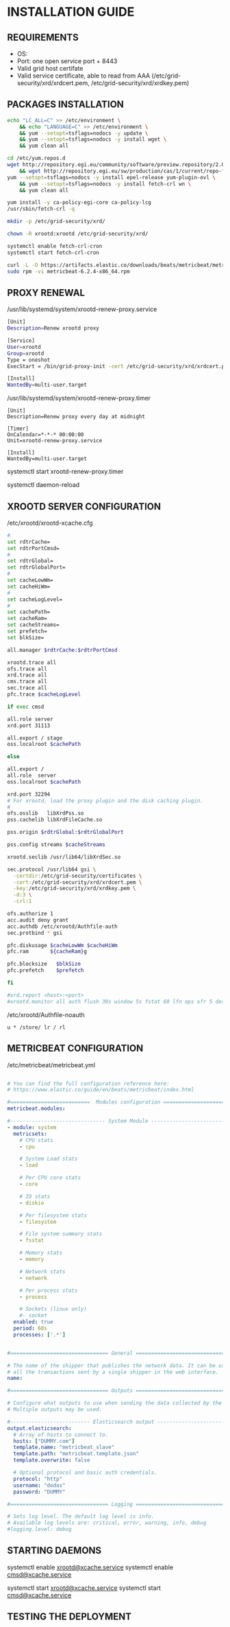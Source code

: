 # INSTALLATION GUIDE

## REQUIREMENTS

- OS:
- Port: one open service port + 8443
- Valid grid host certifate
- Valid service certificate, able to read from AAA (/etc/grid-security/xrd/xrdcert.pem, /etc/grid-security/xrd/xrdkey.pem)

## PACKAGES INSTALLATION

```bash
echo "LC_ALL=C" >> /etc/environment \
    && echo "LANGUAGE=C" >> /etc/environment \
    && yum --setopt=tsflags=nodocs -y update \
    && yum --setopt=tsflags=nodocs -y install wget \
    && yum clean all

cd /etc/yum.repos.d
wget http://repository.egi.eu/community/software/preview.repository/2.0/releases/repofiles/centos-7-x86_64.repo \
    && wget http://repository.egi.eu/sw/production/cas/1/current/repo-files/EGI-trustanchors.repo
yum --setopt=tsflags=nodocs -y install epel-release yum-plugin-ovl \
    && yum --setopt=tsflags=nodocs -y install fetch-crl wn \
    && yum clean all

yum install -y ca-policy-egi-core ca-policy-lcg
/usr/sbin/fetch-crl -q

mkdir -p /etc/grid-security/xrd/

chown -R xrootd:xrootd /etc/grid-security/xrd/

systemctl enable fetch-crl-cron
systemctl start fetch-crl-cron

curl -L -O https://artifacts.elastic.co/downloads/beats/metricbeat/metricbeat-6.2.4-x86_64.rpm
sudo rpm -vi metricbeat-6.2.4-x86_64.rpm
```

## PROXY RENEWAL

/usr/lib/systemd/system/xrootd-renew-proxy.service

```bash
[Unit]
Description=Renew xrootd proxy

[Service]
User=xrootd
Group=xrootd
Type = oneshot
ExecStart = /bin/grid-proxy-init -cert /etc/grid-security/xrd/xrdcert.pem -key /etc/grid-security/xrd/xrdkey.pem -out /tmp/x509up_u995 -valid 48:00

[Install]
WantedBy=multi-user.target
```

/usr/lib/systemd/system/xrootd-renew-proxy.timer

```
[Unit]
Description=Renew proxy every day at midnight

[Timer]
OnCalendar=*-*-* 00:00:00
Unit=xrootd-renew-proxy.service

[Install]
WantedBy=multi-user.target
```

systemctl start xrootd-renew-proxy.timer

systemctl daemon-reload

## XROOTD SERVER CONFIGURATION

/etc/xrootd/xrootd-xcache.cfg

```bash
#
set rdtrCache=
set rdtrPortCmsd=
#
set rdtrGlobal=
set rdtrGlobalPort=
#
set cacheLowWm=
set cacheHiWm=
#
set cacheLogLevel=
#
set cachePath=
set cacheRam=
set cacheStreams=
set prefetch=
set blkSize=

all.manager $rdtrCache:$rdtrPortCmsd

xrootd.trace all
ofs.trace all
xrd.trace all
cms.trace all
sec.trace all
pfc.trace $cacheLogLevel

if exec cmsd

all.role server
xrd.port 31113

all.export / stage
oss.localroot $cachePath

else

all.export /
all.role  server
oss.localroot $cachePath

xrd.port 32294
# For xrootd, load the proxy plugin and the disk caching plugin.
#
ofs.osslib   libXrdPss.so
pss.cachelib libXrdFileCache.so

pss.origin $rdtrGlobal:$rdtrGlobalPort

pss.config streams $cacheStreams

xrootd.seclib /usr/lib64/libXrdSec.so

sec.protocol /usr/lib64 gsi \
  -certdir:/etc/grid-security/certificates \
  -cert:/etc/grid-security/xrd/xrdcert.pem \
  -key:/etc/grid-security/xrd/xrdkey.pem \
  -d:3 \
  -crl:1

ofs.authorize 1
acc.audit deny grant
acc.authdb /etc/xrootd/Authfile-auth
sec.protbind * gsi

pfc.diskusage $cacheLowWm $cacheHiWm
pfc.ram       ${cacheRam}g

pfc.blocksize   $blkSize
pfc.prefetch    $prefetch

fi

#xrd.report <host>:<port>
#xrootd.monitor all auth flush 30s window 5s fstat 60 lfn ops xfr 5 dest redir fstat info user <host>:<>
```

/etc/xrootd/Authfile-noauth

```
u * /store/ lr / rl
```

## METRICBEAT CONFIGURATION

/etc/metricbeat/metricbeat.yml

```yaml

# You can find the full configuration reference here:
# https://www.elastic.co/guide/en/beats/metricbeat/index.html

#==========================  Modules configuration ============================
metricbeat.modules:

#------------------------------- System Module -------------------------------
- module: system
  metricsets:
    # CPU stats
    - cpu

    # System Load stats
    - load

    # Per CPU core stats
    - core

    # IO stats
    - diskio

    # Per filesystem stats
    - filesystem

    # File system summary stats
    - fsstat

    # Memory stats
    - memory

    # Network stats
    - network

    # Per process stats
    - process

    # Sockets (linux only)
    #- socket
  enabled: true
  period: 60s
  processes: ['.*']


#================================ General =====================================

# The name of the shipper that publishes the network data. It can be used to group
# all the transactions sent by a single shipper in the web interface.
name:

#================================ Outputs =====================================

# Configure what outputs to use when sending the data collected by the beat.
# Multiple outputs may be used.

#-------------------------- Elasticsearch output ------------------------------
output.elasticsearch:
  # Array of hosts to connect to.
  hosts: ["DUMMY.com"]
  template.name: "metricbeat_slave"
  template.path: "metricbeat.template.json"
  template.overwrite: false

  # Optional protocol and basic auth credentials.
  protocol: "http"
  username: "dodas"
  password: "DUMMY"

#================================ Logging =====================================

# Sets log level. The default log level is info.
# Available log levels are: critical, error, warning, info, debug
#logging.level: debug
```

## STARTING DAEMONS

systemctl enable xrootd@xcache.service
systemctl enable cmsd@xcache.service

systemctl start xrootd@xcache.service
systemctl start cmsd@xcache.service

## TESTING THE DEPLOYMENT

